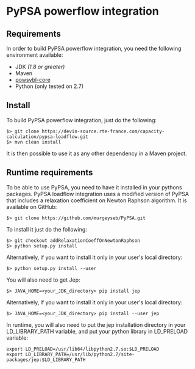 # PyPSA powerflow integration

## Requirements
In order to build PyPSA powerflow integration, you need the following environment available:
  * JDK *(1.8 or greater)*
  * Maven
  * [powsybl-core](https://github.com/powsybl/powsybl-core)
  * Python (only tested on 2.7)

## Install
To build PyPSA powerflow integration, just do the following:

```
$> git clone https://devin-source.rte-france.com/capacity-calculation/pypsa-loadflow.git
$> mvn clean install
```

It is then possible to use it as any other dependency in a Maven project.

## Runtime requirements
To be able to use PyPSA, you need to have it installed in your pythons packages.
PyPSA loadflow integration uses a modified version of PyPSA that includes a relaxation coefficient on
Newton Raphson algorithm. It is available on GitHub:
```
$> git clone https://github.com/murgeyseb/PyPSA.git
```

To install it just do the following:
```
$> git checkout addRelaxationCoeffOnNewtonRaphson
$> python setup.py install
```

Alternatively, if you want to install it only in your user's local directory:
```
$> python setup.py install --user
```

You will also need to get Jep:
```
$> JAVA_HOME=<your_JDK_directory> pip install jep
```

Alternatively, if you want to install it only in your user's local directory:
```
$> JAVA_HOME=<your_JDK_directory> pip install --user jep
```

In runtime, you will also need to put the jep installation directory in your LD_LIBRARY_PATH variable, and put your python library in LD_PRELOAD variable:
```
export LD_PRELOAD=/usr/lib64/libpython2.7.so:$LD_PRELOAD
export LD_LIBRARY_PATH=/usr/lib/python2.7/site-packages/jep:$LD_LIBRARY_PATH
```
